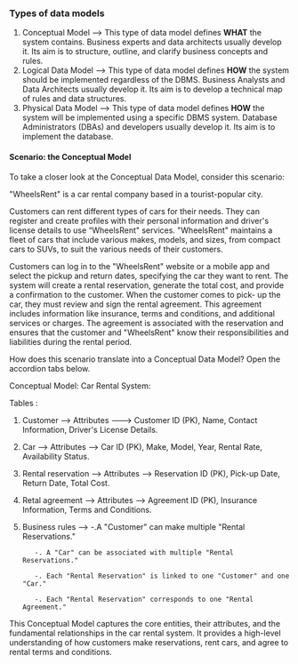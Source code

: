 ### Types of data models
1. Conceptual Model --> This type of data model defines **WHAT** the system contains. Business experts and data architects usually develop it. Its aim is to structure, outline, and clarify business concepts and rules. 
2. Logical Data Model --> This type of data model defines **HOW** the system should be implemented regardless of the DBMS. Business Analysts and Data Architects usually develop it. Its aim is to develop a technical map of rules and data structures. 
3. Physical Data Model --> This type of data model defines **HOW** the system will be implemented using a specific DBMS system. Database Administrators (DBAs) and developers usually develop it. Its aim is to implement the database.

#### Scenario: the Conceptual Model

To take a closer look at the Conceptual Data Model, consider this scenario: 

"WheelsRent" is a car rental company based in a tourist-popular city. 

Customers can rent different types of cars for their needs. 
They can register and create profiles with their personal information and driver's license details to use “WheelsRent" services. 
"WheelsRent" maintains a fleet of cars that include various makes, models, and sizes, from compact cars to SUVs, to suit the various needs of their customers.

Customers can log in to the "WheelsRent" website or a mobile app and select the pickup and return dates, specifying the car they want to rent. 
The system will create a rental reservation, generate the total cost, and provide a confirmation to the customer. 
When the customer comes to pick- up the car, they must review and sign the rental agreement. 
This agreement includes information like insurance, terms and conditions, and additional services or charges. The agreement is associated with the reservation and ensures that the customer and "WheelsRent" know their responsibilities and liabilities during the rental period.

How does this scenario translate into a Conceptual Data Model? Open the accordion tabs below.

Conceptual Model: Car Rental System:

Tables : 
 1. Customer --> Attributes  ---> Customer ID (PK), Name, Contact Information, Driver's License Details.
 2. Car --> Attributes --> Car ID (PK), Make, Model, Year, Rental Rate, Availability Status.
3. Rental reservation --> Attributes --> Reservation ID (PK), Pick-up Date, Return Date, Total Cost.
 4. Retal agreement --> Attributes --> Agreement ID (PK), Insurance Information, Terms and Conditions.
 5. Business rules --> 
           -.A "Customer" can make multiple "Rental Reservations."

           -. A "Car" can be associated with multiple "Rental Reservations."

           -. Each "Rental Reservation" is linked to one "Customer" and one "Car."

           -. Each "Rental Reservation" corresponds to one "Rental Agreement."

This Conceptual Model captures the core entities, their attributes, and the fundamental relationships in the car rental system. It provides a high-level understanding of how customers make reservations, rent cars, and agree to rental terms and conditions.

